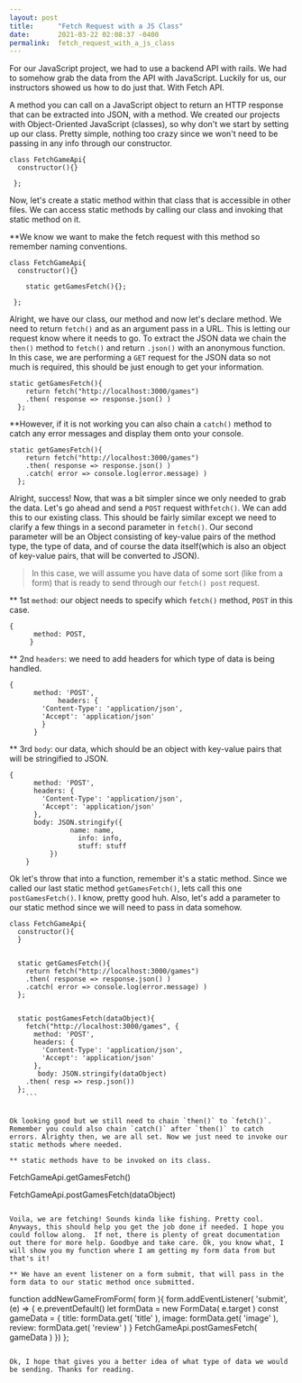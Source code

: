 ```yaml
---
layout: post
title:      "Fetch Request with a JS Class"
date:       2021-03-22 02:08:37 -0400
permalink:  fetch_request_with_a_js_class
---
```



For our JavaScript project, we had to use a backend API with rails. We had to somehow grab the data from the API with JavaScript. Luckily for us, our instructors showed us how to do just that. With Fetch API.

A method you can call on a JavaScript object to return an HTTP response that can be extracted into JSON, with a method. We created our projects with Object-Oriented JavaScript (classes), so why don't we start by setting up our class. Pretty simple, nothing too crazy since we won't need to be passing in any info through our constructor.

```
class FetchGameApi{
  constructor(){}
	
 };
```

Now, let's create a static method within that class that is accessible in other files. We can access static methods by calling our class and invoking that static method on it.

**We know we want to make the fetch request with this method so remember naming conventions.

```
class FetchGameApi{
  constructor(){}
	
	static getGamesFetch(){};
	
 };
```

Alright, we have our class, our method and now let's declare method. We need to return `fetch()` and as an argument pass in a URL. This is letting our request know where it needs to go. To extract the JSON data we chain the `then()` method to `fetch()` and return `.json()` with an anonymous function. In this case, we are performing a `GET` request for the JSON data so not much is required, this should be just enough to get your information.

```
static getGamesFetch(){
    return fetch("http://localhost:3000/games")
    .then( response => response.json() )
  };
```

**However, if it is not working you can also chain a `catch()` method to catch any error messages and display them onto your console.

```
static getGamesFetch(){
    return fetch("http://localhost:3000/games")
    .then( response => response.json() )
    .catch( error => console.log(error.message) )
  };
```

Alright, success! Now, that was a bit simpler since we only needed to grab the data. Let's go ahead and send a `POST` request with`fetch()`. We can add this to our existing class. This should be fairly similar except we need to clarify a few things in a second parameter in `fetch()`. Our second parameter will be an Object consisting of key-value pairs of the method type, the type of data, and of course the data itself(which is also an object of key-value pairs, that will be converted to JSON). 

> In this case, we will assume you have data of some sort (like from a form) that is ready to send through our `fetch() post` request. 

** 1st `method`: our object needs to specify which `fetch()` method, `POST` in this case.

```
{
      method: POST,
     }
```

** 2nd `headers`: we need to add headers for which type of data is being handled.

```
{
      method: 'POST',
			headers: {
        'Content-Type': 'application/json',
        'Accept': 'application/json'
        }
      }
```

** 3rd `body`: our data, which should be an object with key-value pairs that will be stringified to JSON.

```
{
      method: 'POST',
      headers: {
        'Content-Type': 'application/json',
        'Accept': 'application/json'
      },
      body: JSON.stringify({
			   name: name,
				 info: info,
				 stuff: stuff
		  })
    }
```


Ok let's throw that into a function, remember it's a static method. Since we called our last static method `getGamesFetch()`, lets call this one `postGamesFetch()`. I know, pretty good huh. Also, let's add a parameter to our static method since we will need to pass in data somehow.

```
class FetchGameApi{
  constructor(){
  }


  static getGamesFetch(){
    return fetch("http://localhost:3000/games")
    .then( response => response.json() )
    .catch( error => console.log(error.message) )
  };


  static postGamesFetch(dataObject){
    fetch("http://localhost:3000/games", {
      method: 'POST',
      headers: {
        'Content-Type': 'application/json',
        'Accept': 'application/json'
      },
       body: JSON.stringify(dataObject)
    .then( resp => resp.json())
  };
	```
	
	
Ok looking good but we still need to chain `then()` to `fetch()`. Remember you could also chain `catch()` after `then()` to catch errors. Alrighty then, we are all set. Now we just need to invoke our static methods where needed.

** static methods have to be invoked on its class.

```
FetchGameApi.getGamesFetch()

FetchGameApi.postGamesFetch(dataObject)
```

Voila, we are fetching! Sounds kinda like fishing. Pretty cool. Anyways, this should help you get the job done if needed. I hope you could follow along.  If not, there is plenty of great documentation out there for more help. Goodbye and take care. Ok, you know what, I will show you my function where I am getting my form data from but that's it!

** We have an event listener on a form submit, that will pass in the form data to our static method once submitted.

```
function addNewGameFromForm( form ){
  form.addEventListener( 'submit', (e) => {
e.preventDefault()
    let formData = new FormData( e.target )
    const gameData = {
      title: formData.get( 'title' ),
      image: formData.get( 'image' ),
      review: formData.get( 'review' )
    }
    FetchGameApi.postGamesFetch( gameData )
  })
};
```

Ok, I hope that gives you a better idea of what type of data we would be sending. Thanks for reading.

